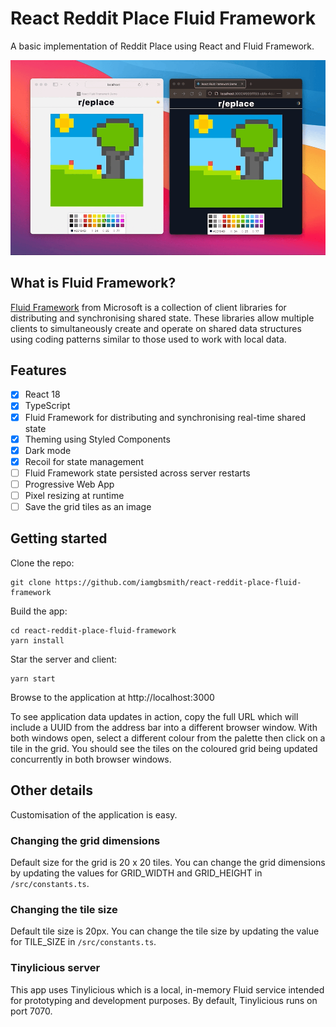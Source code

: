# React Reddit Place Fluid Framework

A basic implementation of Reddit Place using React and Fluid Framework.

![Demo Preview](./demo-preview.gif?raw=true)

## What is Fluid Framework?

[Fluid Framework](https://fluidframework.com) from Microsoft is a collection of client libraries for distributing and synchronising shared state. These libraries allow multiple clients to simultaneously create and operate on shared data structures using coding patterns similar to those used to work with local data.

## Features

- [x] React 18
- [x] TypeScript
- [x] Fluid Framework for distributing and synchronising real-time shared state
- [x] Theming using Styled Components
- [x] Dark mode
- [x] Recoil for state management
- [ ] Fluid Framework state persisted across server restarts
- [ ] Progressive Web App
- [ ] Pixel resizing at runtime
- [ ] Save the grid tiles as an image

## Getting started

Clone the repo:

```shell
git clone https://github.com/iamgbsmith/react-reddit-place-fluid-framework
```

Build the app:

```shell
cd react-reddit-place-fluid-framework
yarn install
```

Star the server and client:

```shell
yarn start
```

Browse to the application at http://localhost:3000

To see application data updates in action, copy the full URL which will include a UUID from the address bar into a different browser window. With both windows open, select a different colour from the palette then click on a tile in the grid. You should see the tiles on the coloured grid being updated concurrently in both browser windows.

## Other details

Customisation of the application is easy.

### Changing the grid dimensions

Default size for the grid is 20 x 20 tiles. You can change the grid dimensions by updating the values for GRID_WIDTH and GRID_HEIGHT in `/src/constants.ts`. 

### Changing the tile size

Default tile size is 20px. You can change the tile size by updating the value for TILE_SIZE in `/src/constants.ts`. 

### Tinylicious server

This app uses Tinylicious which is a local, in-memory Fluid service intended for prototyping and development purposes. By default, Tinylicious runs on port 7070.
